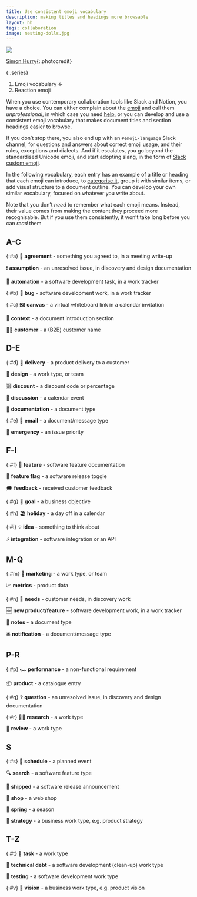 ```yaml
---
title: Use consistent emoji vocabulary
description: making titles and headings more browsable
layout: hh
tags: collaboration
image: nesting-dolls.jpg
---
```


![](nesting-dolls.jpg)

[Simon Hurry](https://unsplash.com/photos/QtiZpH_N2sA){:.photocredit}

{:.series}
1. Emoji vocabulary ←
2. Reaction emoji

When you use contemporary collaboration tools like Slack and Notion, you have a choice.
You can either complain about the [emoji](https://en.wikipedia.org/wiki/Emoji)
and call them _unprofessional_, in which case you need [help](executive-training-remote#emoji),
or you can develop and use a consistent emoji vocabulary that makes document titles and section headings easier to browse.

If you don’t stop there, you also end up with an `#emoji-language` Slack channel,
for questions and answers about correct emoji usage, and their rules, exceptions and dialects.
And if it escalates, you go beyond the standardised Unicode emoji,
and start adopting slang, in the form of
[Slack custom emoji](https://slackmojis.com).

In the following vocabulary, each entry has an example of a title or heading that each emoji can introduce,
to [categorise it](activity-feed-design#emoji), 
group it with similar items, or add visual structure to a document outline.
You can develop your own similar vocabulary, focused on whatever you write about.

Note that you don’t _need_ to remember what each emoji means.
Instead, their value comes from making the content they proceed more recognisable.
But if you use them consistently, it won’t take long before you can _read_ them


## A-C

{:#a}
🤝 **agreement** - something you agreed to, in a meeting write-up

❗️ **assumption** - an unresolved issue, in discovery and design documentation

🤖 **automation** - a software development task, in a work tracker

{:#b}
🐛 **bug** - software development work, in a work tracker

{:#c}
🖼️ **canvas** - a virtual whiteboard link in a calendar invitation

📌 **context** - a document introduction section

🧑‍💼 **customer** - a (B2B) customer name


## D-E

{:#d}
🚛 **delivery** - a product delivery to a customer

🎨 **design** - a work type, or team

🈹 **discount** - a discount code or percentage

💬 **discussion** - a calendar event

📖 **documentation** - a document type


{:#e}
📧 **email** - a document/message type

🚨 **emergency** - an issue priority


## F-I

{:#f}
💎 **feature** - software feature documentation

🚩 **feature flag** - a software release toggle

🗯️ **feedback** - received customer feedback

{:#g}
🎯 **goal** - a business objective

{:#h}
🏖️ **holiday** - a day off in a calendar

{:#i}
💡 **idea** - something to think about

⚡️ **integration** - software integration or an API


## M-Q

{:#m}
📣 **marketing** - a work type, or team

📈 **metrics** - product data

{:#n}
🌱 **needs** - customer needs, in discovery work

🆕 **new product/feature** - software development work, in a work tracker

📝 **notes** - a document type

🛎️ **notification** - a document/message type


## P-R

{:#p}
🏎️ **performance** - a non-functional requirement

📦 **product** - a catalogue entry

{:#q}
❓ **question** - an unresolved issue, in discovery and design documentation

{:#r}
🧑‍🔬 **research** - a work type

👀 **review** - a work type


## S

{:#s}
📆 **schedule** - a planned event

🔍 **search** - a software feature type

🚢 **shipped** - a software release announcement

🏪 **shop** - a web shop

🌼 **spring** - a season

🚀 **strategy** - a business work type, e.g. product strategy


## T-Z

{:#t}
🔨 **task** - a work type

🧹 **technical debt** - a software development (clean-up) work type

🧪 **testing** - a software development work type

{:#v}
🔭 **vision** - a business work type, e.g. product vision
